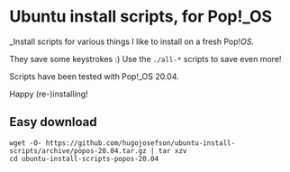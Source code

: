 # Ubuntu install scripts, for Pop!_OS

_Install scripts for various things I like to install on a fresh Pop!_OS._

They save some keystrokes :) Use the `./all-*` scripts to save even more!

Scripts have been tested with Pop!_OS 20.04.

Happy (re-)installing!

## Easy download

	wget -O- https://github.com/hugojosefson/ubuntu-install-scripts/archive/popos-20.04.tar.gz | tar xzv
	cd ubuntu-install-scripts-popos-20.04

